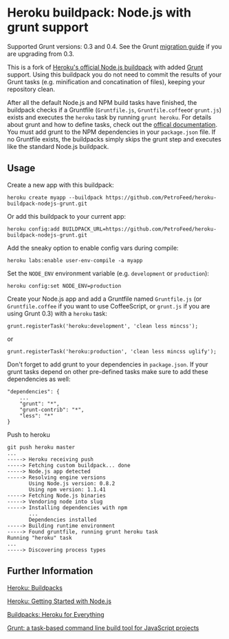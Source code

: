 Heroku buildpack: Node.js with grunt support
============================================

Supported Grunt versions: 0.3 and 0.4.
See the Grunt [migration guide](https://github.com/gruntjs/grunt/wiki/Upgrading-from-0.3-to-0.4) if you are upgrading from 0.3.

This is a fork of [Heroku's official Node.js buildpack](https://github.com/heroku/heroku-buildpack-nodejs) with added [Grunt](http://gruntjs.com/) support.
Using this buildpack you do not need to commit the results of your Grunt tasks (e.g. minification and concatination of files), keeping your repository clean.

After all the default Node.js and NPM build tasks have finished, the buildpack checks if a Gruntfile (`Gruntfile.js`, `Gruntfile.coffee`or `grunt.js`) exists and executes the `heroku` task by running `grunt heroku`. For details about grunt and how to define tasks, check out the [offical documentation](http://gruntjs.com/getting-started). You must add grunt to the NPM dependencies in your `package.json` file.
If no Gruntfile exists, the buildpacks simply skips the grunt step and executes like the standard Node.js buildpack.

Usage
-----

Create a new app with this buildpack:

    heroku create myapp --buildpack https://github.com/PetroFeed/heroku-buildpack-nodejs-grunt.git

Or add this buildpack to your current app:

    heroku config:add BUILDPACK_URL=https://github.com/PetroFeed/heroku-buildpack-nodejs-grunt.git

Add the sneaky option to enable config vars during compile:

    heroku labs:enable user-env-compile -a myapp

Set the `NODE_ENV` environment variable (e.g. `development` or `production`):

    heroku config:set NODE_ENV=production

Create your Node.js app and add a Gruntfile named  `Gruntfile.js` (or `Gruntfile.coffee` if you want to use CoffeeScript, or `grunt.js` if you are using Grunt 0.3) with a `heroku` task:

    grunt.registerTask('heroku:development', 'clean less mincss');
    
or

    grunt.registerTask('heroku:production', 'clean less mincss uglify');

Don't forget to add grunt to your dependencies in `package.json`. If your grunt tasks depend on other pre-defined tasks make sure to add these dependencies as well:

    "dependencies": {
        ...
        "grunt": "*",
        "grunt-contrib": "*",
        "less": "*"
    }

Push to heroku

    git push heroku master
    ...
    -----> Heroku receiving push
    -----> Fetching custom buildpack... done
    -----> Node.js app detected
    -----> Resolving engine versions
           Using Node.js version: 0.8.2
           Using npm version: 1.1.41
    -----> Fetching Node.js binaries
    -----> Vendoring node into slug
    -----> Installing dependencies with npm
           ...
           Dependencies installed
    -----> Building runtime environment
    -----> Found gruntfile, running grunt heroku task
    Running "heroku" task
    ...
    -----> Discovering process types

Further Information
-------------------

[Heroku: Buildpacks](https://devcenter.heroku.com/articles/buildpacks)

[Heroku: Getting Started with Node.js](https://devcenter.heroku.com/articles/nodejs)

[Buildpacks: Heroku for Everything](http://blog.heroku.com/archives/2012/7/17/buildpacks/)

[Grunt: a task-based command line build tool for JavaScript projects](http://gruntjs.com/)
